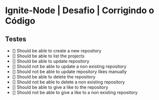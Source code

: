 # Ignite-Node | Desafio | Corrigindo o Código

## Testes

- [] Should be able to create a new repository
- [] Should be able to list the projects
- [] Should be able to update repository
- [] Should not be able to update a non existing repository
- [] Should not be able to update repository likes manually
- [] Should be able to delete the repository
- [] Should not be able to delete a non existing repository
- [] Should be able to give a like to the repository
- [] Should not be able to give a like to a non existing repository